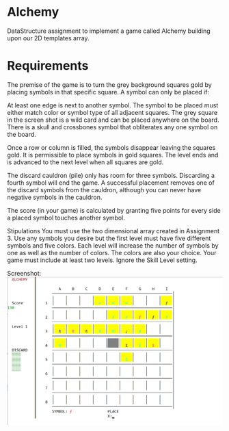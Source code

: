 # Alchemy
DataStructure assignment to implement a game called Alchemy building upon our 2D templates array. 

# Requirements 
The premise of the game is to turn the grey background squares gold by placing symbols in that specific square. A symbol can only be placed if:

At least one edge is next to another symbol.
The symbol to be placed must either match color or symbol type of all adjacent squares.
The grey square in the screen shot is a wild card and can be placed anywhere on the board.
There is a skull and crossbones symbol that obliterates any one symbol on the board.

Once a row or column is filled, the symbols disappear leaving the squares gold. It is permissible to place symbols in gold squares. The level ends and is advanced to the next level when all squares are gold.

The discard cauldron (pile) only has room for three symbols. Discarding a fourth symbol will end the game. A successful placement removes one of the discard symbols from the cauldron, although you can never have negative symbols in the cauldron.

The score (in your game) is calculated by granting five points for every side a placed symbol touches another symbol.
  
Stipulations
You must use the two dimensional array created in Assignment 3.
Use any symbols you desire but the first level must have five different symbols and five colors. Each level will increase the number of symbols by one as well as the number of colors. The colors are also your choice.
Your game must include at least two levels.
Ignore the Skill Level setting.

Screenshot:
<img src="https://raw.githubusercontent.com/maurerpower12/Alchemy/master/Screen%20Shot%202016-09-27%20at%2010.04.51%20PM.png">
